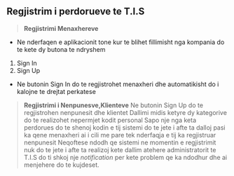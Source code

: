 ##                         Regjistrim i perdorueve te T.I.S

>   **Regjistrimi Menaxhereve**
 -   Ne nderfaqen e aplikacionit tone kur te blihet fillimisht nga kompania 
do te kete dy butona te ndryshem 
1.  Sign In    
2.  Sign Up
-   Ne butonin Sign In do te regjistrohet menaxheri dhe automatikisht do i kalojne te drejtat perkatese
>  **Regjistrimi i Nenpunesve,Klienteve**
>  Ne butonin Sign Up do te regjistrohen nenpunesit dhe klientet 
>  Dallimi midis ketyre dy kategorive do te realizohet nepermjet kodit personal
>  Sapo nje nga keta perdorues do te shenoj kodin e tij sistemi do te jete i afte ta dalloj 
>  pasi ka qene menaxheri ai i cili me pare tek nderfaqja e tij ka regjistruar nenpunesit
>  Neqoftese ndodh qe sistemi ne momentin e regjistrimit nuk do te jete i afte ta realizoj kete dallim
>  atehere administratorit te T.I.S do ti shkoj nje _notification_  per kete problem qe ka ndodhur
>  dhe ai menjehere do te kujdeset.
